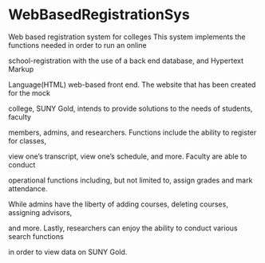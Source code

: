 # WebBasedRegistrationSys
Web based registration system for colleges
This system implements the functions needed in order to run an online

school-registration with the use of a back end database, and Hypertext Markup 

Language(HTML) web-based front end. The website that has been created for the mock 

college, SUNY Gold, intends to provide solutions to the needs of students, faculty 

members, admins, and researchers. Functions include the ability to register for classes, 

view one’s transcript, view one’s schedule, and more. Faculty are able to conduct 

operational functions including, but not limited to, assign grades and mark attendance. 

While admins have the liberty of adding courses, deleting courses, assigning advisors, 

and more. Lastly, researchers can enjoy the ability to conduct various search functions 

in order to view data on SUNY Gold.
	
